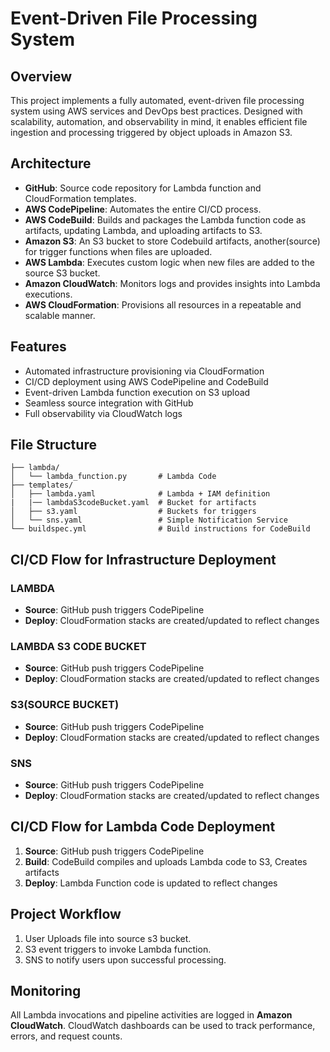 # Event-Driven File Processing System

## Overview

This project implements a fully automated, event-driven file processing system using AWS services and DevOps best practices. Designed with scalability, automation, and observability in mind, it enables efficient file ingestion and processing triggered by object uploads in Amazon S3.

## Architecture

- **GitHub**: Source code repository for Lambda function and CloudFormation templates.
- **AWS CodePipeline**: Automates the entire CI/CD process.
- **AWS CodeBuild**: Builds and packages the Lambda function code as artifacts, updating Lambda, and uploading artifacts to S3.
- **Amazon S3**: An S3 bucket to store Codebuild artifacts, another(source) for trigger functions when files are uploaded.
- **AWS Lambda**: Executes custom logic when new files are added to the source S3 bucket.
- **Amazon CloudWatch**: Monitors logs and provides insights into Lambda executions.
- **AWS CloudFormation**: Provisions all resources in a repeatable and scalable manner.

## Features

- Automated infrastructure provisioning via CloudFormation
- CI/CD deployment using AWS CodePipeline and CodeBuild
- Event-driven Lambda function execution on S3 upload
- Seamless source integration with GitHub
- Full observability via CloudWatch logs

## File Structure

```
├── lambda/
│   └── lambda_function.py       # Lambda Code
├── templates/
│   ├── lambda.yaml              # Lambda + IAM definition
|   |── lambdaS3codeBucket.yaml  # Bucket for artifacts
│   ├── s3.yaml                  # Buckets for triggers 
│   └── sns.yaml                 # Simple Notification Service
└── buildspec.yml                # Build instructions for CodeBuild
```

## CI/CD Flow for Infrastructure Deployment
  ### LAMBDA
- **Source**: GitHub push triggers CodePipeline
- **Deploy**: CloudFormation stacks are created/updated to reflect changes

 ### LAMBDA S3 CODE BUCKET
- **Source**: GitHub push triggers CodePipeline
- **Deploy**: CloudFormation stacks are created/updated to reflect changes

 ### S3(SOURCE BUCKET)
- **Source**: GitHub push triggers CodePipeline
- **Deploy**: CloudFormation stacks are created/updated to reflect changes

 ### SNS
- **Source**: GitHub push triggers CodePipeline
- **Deploy**: CloudFormation stacks are created/updated to reflect changes


## CI/CD Flow for Lambda Code Deployment

1. **Source**: GitHub push triggers CodePipeline
2. **Build**: CodeBuild compiles and uploads Lambda code to S3, Creates artifacts 
3. **Deploy**: Lambda Function code is updated to reflect changes

## Project Workflow

1. User Uploads file into source s3 bucket.
2. S3 event triggers to invoke Lambda function.
3. SNS to notify users upon successful processing.

   
## Monitoring

All Lambda invocations and pipeline activities are logged in **Amazon CloudWatch**. CloudWatch dashboards can be used to track performance, errors, and request counts.






